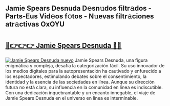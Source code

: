 ## Jamie Spears Desnuda D𝚎sn𝚞dos filtr𝚊dos - Parts-Eus Vid𝚎os f𝚘tos - N𝚞evas filtr𝚊ciones atr𝚊ctivas OxOYU

# <h2><a href="http://mbabdyf.tromn.icu/?c=Jamie+Spears+Desnuda">🔗👉👉👉 Jamie Spears Desnuda 🔗🔗</a></h2>

[![Jamie Spears Desnuda nuevo](https://i.imgur.com/pEAQMta.gif)](http://mbabdyf.tromn.icu/?c=Jamie+Spears+Desnuda)
Jamie Spears Desnuda, una figura enigmática y compleja, desafía la categorización fácil. Su uso innovador de los medios digitales para la autopresentación ha cautivado y enfurecido a los espectadores, estimulando debates sobre el consentimiento, la identidad y la esencia de las sociedades en línea. Aunque su dirección futura no está clara, su influencia en la comunidad en línea es indiscutible. Con una dedicación inquebrantable y un encanto innegable, el viaje de Jamie Spears Desnuda en el universo en línea es interminable.
